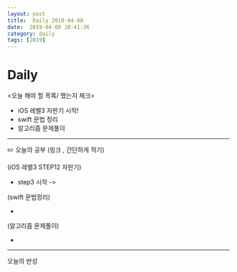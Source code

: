 ```yaml
---
layout: post
title:  Daily 2019-04-08
date:  2019-04-08 10:41:36
category: daily
tags: [2019]
---
```


# Daily

<오늘 해야 할 목록/ 했는지 체크>

- iOS 레벨3 자판기 시작!
- swift 문법 정리
- 알고리즘 문제풀이

------

✏️ 오늘의 공부 (링크 , 간단하게 적기)

(iOS 레벨3  STEP12 자판기)

- step3 시작 ->

(swift 문법정리)

- 

(알고리즘 문제풀이)

* 

------

오늘의 반성

> 







